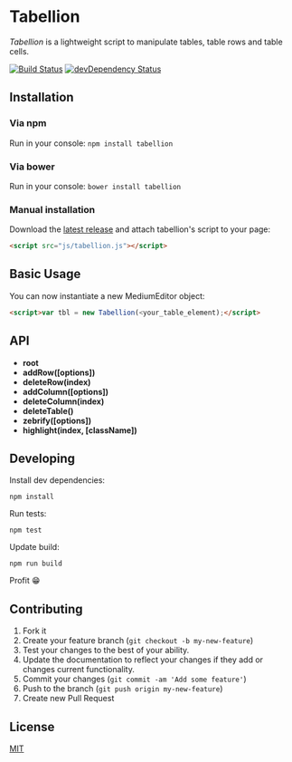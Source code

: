 # Tabellion

*Tabellion* is a lightweight script to manipulate tables, table rows and table
cells.

[![Build Status](https://travis-ci.org/daviferreira/tabellion.svg?branch=master)](https://travis-ci.org/daviferreira/tabellion)
[![devDependency Status](https://david-dm.org/daviferreira/tabellion/dev-status.png)](https://david-dm.org/daviferreira/tabellion#info=devDependencies)

## Installation

### Via npm

Run in your console: `npm install tabellion`

### Via bower

Run in your console: `bower install tabellion`

### Manual installation

Download the [latest release](https://github.com/daviferreira/tabellion/releases) and attach tabellion's script to your page:

```html
<script src="js/tabellion.js"></script>
```

## Basic Usage

You can now instantiate a new MediumEditor object:

```html
<script>var tbl = new Tabellion(<your_table_element);</script>
```

## API

* **root**
* **addRow([options])**
* **deleteRow(index)**
* **addColumn([options])**
* **deleteColumn(index)**
* **deleteTable()**
* **zebrify([options])**
* **highlight(index, [className])**


## Developing

Install dev dependencies:

```npm install```

Run tests:

```npm test```

Update build:

```npm run build```

Profit :grin:

## Contributing

1. Fork it
2. Create your feature branch (`git checkout -b my-new-feature`)
3. Test your changes to the best of your ability.
4. Update the documentation to reflect your changes if they add or changes current functionality.
5. Commit your changes (`git commit -am 'Add some feature'`)
6. Push to the branch (`git push origin my-new-feature`)
7. Create new Pull Request

## License

[MIT](https://github.com/daviferreira/tabellion/blob/master/LICENSE)
